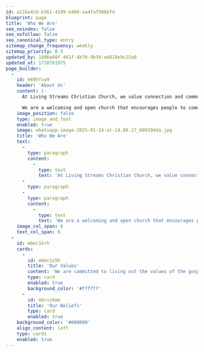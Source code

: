```yaml
---
id: a11ba4cb-b361-4199-b466-aa4faf506bfd
blueprint: page
title: 'Who We Are'
seo_noindex: false
seo_nofollow: false
seo_canonical_type: entry
sitemap_change_frequency: weekly
sitemap_priority: 0.5
updated_by: 1406a60f-461f-4b70-9b39-ed819e9c25a0
updated_at: 1738761975
page_builder:
  -
    id: m69hfxa9
    header: 'About Us'
    content: |-
      At Living Streams Christian Church, we value connection and community. Our teachings are built around connecting people to each other and to God.

      We are a welcoming and open church that encourages people to come and share in the love of Jesus. Come join our community and grow in your faith alongside others who have the same beliefs and values.
    image_position: false
    type: image_and_text
    enabled: true
    image: whatsapp-image-2025-01-24-at-14.06.17_60939dda.jpg
    title: 'Who We Are'
    text:
      -
        type: paragraph
        content:
          -
            type: text
            text: 'At Living Streams Christian Church, we value connection and community. Our teachings are built around connecting people to each other and to God.'
      -
        type: paragraph
      -
        type: paragraph
        content:
          -
            type: text
            text: 'We are a welcoming and open church that encourages people to come and share in the love of Jesus. Come join our community and grow in your faith alongside others who have the same beliefs and values.'
    image_col_span: 6
    text_col_span: 6
  -
    id: m6mc1krh
    cards:
      -
        id: m6mc1n5h
        title: 'Our Values'
        content: 'We are committed to living out the values of the gospel of Jesus Christ. Our mission is to love God, love others, and share the good news of Jesus Christ.'
        type: card
        enabled: true
        background_color: '#ffffff'
      -
        id: m6rxz6mm
        title: 'Our Beliefs'
        type: card
        enabled: true
    background_color: '#000000'
    align_content: left
    type: cards
    enabled: true
---
```

